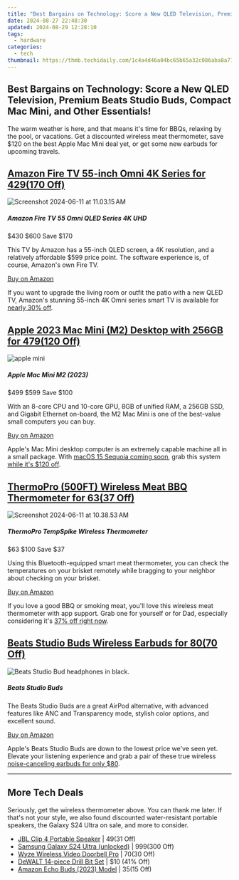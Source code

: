 ```yaml
---
title: "Best Bargains on Technology: Score a New QLED Television, Premium Beats Studio Buds, Compact Mac Mini, and Other Essentials!"
date: 2024-08-27 22:48:30
updated: 2024-08-29 12:28:10
tags:
  - hardware
categories:
  - tech
thumbnail: https://thmb.techidaily.com/1c4a4d46a04bc65b65a32c086aba8a7780a0882996e03bd33c00c34f29d107d4.jpg
---
```


## Best Bargains on Technology: Score a New QLED Television, Premium Beats Studio Buds, Compact Mac Mini, and Other Essentials!

The warm weather is here, and that means it's time for BBQs, relaxing by the pool, or vacations. Get a discounted wireless meat thermometer, save $120 on the best Apple Mac Mini deal yet, or get some new earbuds for upcoming travels.

## [Amazon Fire TV 55-inch Omni 4K Series for $429 ($170 Off)](https://www.amazon.com/introducing-amazon-fire-tv-55-inch-omni-qled-series-smart-tv/dp/B09N6ZRH6C?tag=hotoge-20&ascsubtag=UUhtgUeUpU2003590&asc%5Frefurl=https%3A%2F%2Fwww.howtogeek.com%2Ftech-deals-qled-tv-apple-mac-beats-earbuds-phones%2F&asc%5Fcampaign=Short-Term) 

![Screenshot 2024-06-11 at 11.03.15 AM](https://static1.howtogeekimages.com/wordpress/wp-content/uploads/2024/06/screenshot-2024-06-11-at-11-03-15-am.jpg) 

#####  Amazon Fire TV 55 Omni QLED Series 4K UHD

$430 $600 Save $170 

This TV by Amazon has a 55-inch QLED screen, a 4K resolution, and a relatively affordable $599 price point. The software experience is, of course, Amazon's own Fire TV.

[Buy on Amazon](https://www.amazon.com/dp/B09N6ZRH6C?tag=hotoge-20&ascsubtag=UUhtgUeUpU2003590&asc%5Frefurl=https%3A%2F%2Fwww.howtogeek.com%2Ftech-deals-qled-tv-apple-mac-beats-earbuds-phones%2F&asc%5Fcampaign=Short-Term) 

 If you want to upgrade the living room or outfit the patio with a new QLED TV, Amazon's stunning 55-inch 4K Omni series smart TV is available for [nearly 30% off](https://www.amazon.com/introducing-amazon-fire-tv-55-inch-omni-qled-series-smart-tv/dp/B09N6ZRH6C?tag=hotoge-20&ascsubtag=UUhtgUeUpU2003590&asc%5Frefurl=https%3A%2F%2Fwww.howtogeek.com%2Ftech-deals-qled-tv-apple-mac-beats-earbuds-phones%2F&asc%5Fcampaign=Short-Term).

## [Apple 2023 Mac Mini (M2) Desktop with 256GB for $479 ($120 Off)](https://www.amazon.com/dp/B0BSHGHGXR/?tag=hotoge-20&ascsubtag=UUhtgUeUpU2003590&asc%5Frefurl=https%3A%2F%2Fwww.howtogeek.com%2Ftech-deals-qled-tv-apple-mac-beats-earbuds-phones%2F&asc%5Fcampaign=Short-Term) 

![apple mini](https://static1.howtogeekimages.com/wordpress/wp-content/uploads/2023/12/apple-mini.png) 

#####  Apple Mac Mini M2 (2023)

$499 $599 Save $100 

With an 8-core CPU and 10-core GPU, 8GB of unified RAM, a 256GB SSD, and Gigabit Ethernet on-board, the M2 Mac Mini is one of the best-value small computers you can buy.

[Buy on Amazon](https://www.amazon.com/Apple-Desktop-Computer-10%E2%80%91core-Ethernet/dp/B0BSHGHGXR?tag=hotoge-20&ascsubtag=UUhtgUeUpU2003590&asc%5Frefurl=https%3A%2F%2Fwww.howtogeek.com%2Ftech-deals-qled-tv-apple-mac-beats-earbuds-phones%2F&asc%5Fcampaign=Short-Term) 

 Apple's Mac Mini desktop computer is an extremely capable machine all in a small package. With [macOS 15 Sequoia coming soon](https://youtube-tips.techidaily.com/approved-youtube-editing-essentials-the-ultimate-guide-post-upload-refinements/), grab this system [while it's $120 off](https://www.amazon.com/dp/B0BSHGHGXR/?tag=hotoge-20&ascsubtag=UUhtgUeUpU2003590&asc%5Frefurl=https%3A%2F%2Fwww.howtogeek.com%2Ftech-deals-qled-tv-apple-mac-beats-earbuds-phones%2F&asc%5Fcampaign=Short-Term).

## [ThermoPro (500FT) Wireless Meat BBQ Thermometer for $63 ($37 Off)](https://www.amazon.com/ThermoPro-TempSpike-Thermometer-Bluetooth-Rotisserie/dp/B0B48NL6L8?tag=hotoge-20&ascsubtag=UUhtgUeUpU2003590&asc%5Frefurl=https%3A%2F%2Fwww.howtogeek.com%2Ftech-deals-qled-tv-apple-mac-beats-earbuds-phones%2F&asc%5Fcampaign=Short-Term) 

![Screenshot 2024-06-11 at 10.38.53 AM](https://static1.howtogeekimages.com/wordpress/wp-content/uploads/2024/06/screenshot-2024-06-11-at-10-38-53-am.jpg) 

#####  ThermoPro TempSpike Wireless Thermometer

$63 $100 Save $37 

Using this Bluetooth-equipped smart meat thermometer, you can check the temperatures on your brisket remotely while bragging to your neighbor about checking on your brisket. 

[Buy on Amazon](https://www.amazon.com/ThermoPro-TempSpike-Thermometer-Bluetooth-Rotisserie/dp/B0B48NL6L8?tag=hotoge-20&ascsubtag=UUhtgUeUpU2003590&asc%5Frefurl=https%3A%2F%2Fwww.howtogeek.com%2Ftech-deals-qled-tv-apple-mac-beats-earbuds-phones%2F&asc%5Fcampaign=Short-Term) 

 If you love a good BBQ or smoking meat, you'll love this wireless meat thermometer with app support. Grab one for yourself or for Dad, especially considering it's [37% off right now](https://www.amazon.com/ThermoPro-TempSpike-Thermometer-Bluetooth-Rotisserie/dp/B0B48NL6L8?tag=hotoge-20&ascsubtag=UUhtgUeUpU2003590&asc%5Frefurl=https%3A%2F%2Fwww.howtogeek.com%2Ftech-deals-qled-tv-apple-mac-beats-earbuds-phones%2F&asc%5Fcampaign=Short-Term).

## [Beats Studio Buds Wireless Earbuds for $80 ($70 Off)](https://www.amazon.com/gp/product/B096SV8SJG/?tag=hotoge-20&ascsubtag=UUhtgUeUpU2003590&asc%5Frefurl=https%3A%2F%2Fwww.howtogeek.com%2Ftech-deals-qled-tv-apple-mac-beats-earbuds-phones%2F&asc%5Fcampaign=Short-Term) 

![Beats Studio Bud headphones in black.](https://static1.howtogeekimages.com/wordpress/wp-content/uploads/2023/12/screenshot-2023-12-19-at-1-03-50-pm.jpg) 

#####  Beats Studio Buds

The Beats Studio Buds are a great AirPod alternative, with advanced features like ANC and Transparency mode, stylish color options, and excellent sound. 

[Buy on Amazon](https://www.amazon.com/dp/B096SV8SJG/?th=1&tag=hotoge-20&ascsubtag=UUhtgUeUpU2003590&asc%5Frefurl=https%3A%2F%2Fwww.howtogeek.com%2Ftech-deals-qled-tv-apple-mac-beats-earbuds-phones%2F&asc%5Fcampaign=Short-Term) 

 Apple's Beats Studio Buds are down to the lowest price we've seen yet. Elevate your listening experience and grab a pair of these true wireless [noise-canceling earbuds for only $80](https://www.amazon.com/gp/product/B096SV8SJG/?tag=hotoge-20&ascsubtag=UUhtgUeUpU2003590&asc%5Frefurl=https%3A%2F%2Fwww.howtogeek.com%2Ftech-deals-qled-tv-apple-mac-beats-earbuds-phones%2F&asc%5Fcampaign=Short-Term).

---

##  More Tech Deals

 Seriously, get the wireless thermometer above. You can thank me later. If that's not your style, we also found discounted water-resistant portable speakers, the Galaxy S24 Ultra on sale, and more to consider.

* [JBL Clip 4 Portable Speaker](https://www.amazon.com/JBL-Clip-Eco-Ultra-Portable-Waterproof/dp/B0BV5GJCKH?th=1&tag=hotoge-20&ascsubtag=UUhtgUeUpU2003590&asc%5Frefurl=https%3A%2F%2Fwww.howtogeek.com%2Ftech-deals-qled-tv-apple-mac-beats-earbuds-phones%2F&asc%5Fcampaign=Short-Term) | $49 ($31 Off)
* [Samsung Galaxy S24 Ultra (unlocked)](https://shop-links.co/link/?exclusive=1&publisher%5Fslug=howtogeek&u1=UUhtgUeUpU2003590&article%5Fname=Top+Tech+Deals%3A+QLED+TVs%2C+Beats+Studio+Buds%2C+Mac+Mini%2C+and+More%21&article%5Furl=https%3A%2F%2Fwww.howtogeek.com%2Ftech-deals-qled-tv-apple-mac-beats-earbuds-phones%2F&url=https%3A%2F%2Fwww.bestbuy.com%2Fsite%2Fsamsung-galaxy-s24-ultra-256gb-unlocked-titanium-gray%2F6570299.p) | $999 ($300 Off)
* [Wyze Wireless Video Doorbell Pro](https://www.amazon.com/Wireless-Video-Doorbell-Chime-Included/dp/B09JF9RJG3?th=1&tag=hotoge-20&ascsubtag=UUhtgUeUpU2003590&asc%5Frefurl=https%3A%2F%2Fwww.howtogeek.com%2Ftech-deals-qled-tv-apple-mac-beats-earbuds-phones%2F&asc%5Fcampaign=Short-Term) | $70 ($30 Off)
* [DeWALT 14-piece Drill Bit Set](https://www.amazon.com/DEWALT-14-Piece-Degree-Plastic-DWA1184/dp/B07DH55YRX?tag=hotoge-20&ascsubtag=UUhtgUeUpU2003590&asc%5Frefurl=https%3A%2F%2Fwww.howtogeek.com%2Ftech-deals-qled-tv-apple-mac-beats-earbuds-phones%2F&asc%5Fcampaign=Short-Term) | $10 (41% Off)
* [Amazon Echo Buds (2023) Model](https://www.amazon.com/dp/B09JVG3TWX?tag=hotoge-20&ascsubtag=UUhtgUeUpU2003590&asc%5Frefurl=https%3A%2F%2Fwww.howtogeek.com%2Ftech-deals-qled-tv-apple-mac-beats-earbuds-phones%2F&asc%5Fcampaign=Short-Term) | $35 ($15 Off)

<ins class="adsbygoogle"
     style="display:block"
     data-ad-format="autorelaxed"
     data-ad-client="ca-pub-7571918770474297"
     data-ad-slot="1223367746"></ins>



<ins class="adsbygoogle"
     style="display:block"
     data-ad-client="ca-pub-7571918770474297"
     data-ad-slot="8358498916"
     data-ad-format="auto"
     data-full-width-responsive="true"></ins>

